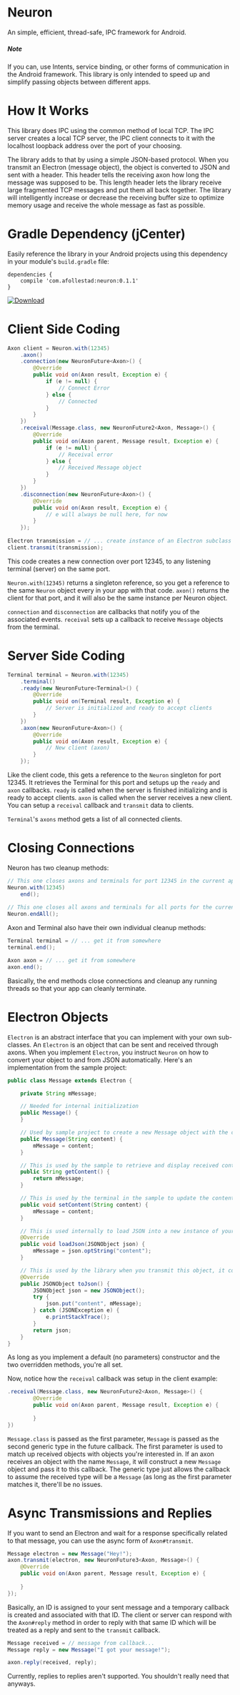 # Neuron

An simple, efficient, thread-safe, IPC framework for Android.
 
##### Note

If you can, use Intents, service binding, or other forms of communication in the Android framework.
This library is only intended to speed up and simplify passing objects between different apps.

# How It Works

This library does IPC using the common method of local TCP. The IPC server creates a local TCP server,
the IPC client connects to it with the localhost loopback address over the port of your choosing.

The library adds to that by using a simple JSON-based protocol. When you transmit an Electron (message object),
the object is converted to JSON and sent with a header. This header tells the receiving axon how long the message
was supposed to be. This length header lets the library receive large fragmented TCP messages and put them all
back together. The library will intelligently increase or decrease the receiving buffer size to optimize memory usage
and receive the whole message as fast as possible.

# Gradle Dependency (jCenter)

Easily reference the library in your Android projects using this dependency in your module's `build.gradle` file:

```Gradle
dependencies {
    compile 'com.afollestad:neuron:0.1.1'
}
```

[ ![Download](https://api.bintray.com/packages/drummer-aidan/maven/neuron/images/download.svg) ](https://bintray.com/drummer-aidan/maven/neuron/_latestVersion)

# Client Side Coding

```java
Axon client = Neuron.with(12345)
    .axon()
    .connection(new NeuronFuture<Axon>() {
        @Override
        public void on(Axon result, Exception e) {
            if (e != null) {
                // Connect Error
            } else {
                // Connected
            }
        }
    })
    .receival(Message.class, new NeuronFuture2<Axon, Message>() {
        @Override
        public void on(Axon parent, Message result, Exception e) {
            if (e != null) {
                // Receival error
            } else {
                // Received Message object
            }
        }
    })
    .disconnection(new NeuronFuture<Axon>() {
        @Override
        public void on(Axon result, Exception e) {
            // e will always be null here, for now
        }
    });
    
Electron transmission = // ... create instance of an Electron subclass here
client.transmit(transmission);
```

This code creates a new connection over port 12345, to any listening terminal (server) on the same port.

`Neuron.with(12345)` returns a singleton reference, so you get a reference to the same `Neuron` object every
in your app with that code. `axon()` returns the client for that port, and it will also be the same instance per Neuron object.

`connection` and `disconnection` are callbacks that notify you of the associated events. `receival` sets
up a callback to receive `Message` objects from the terminal.

# Server Side Coding

```java
Terminal terminal = Neuron.with(12345)
    .terminal()
    .ready(new NeuronFuture<Terminal>() {
        @Override
        public void on(Terminal result, Exception e) {
            // Server is initialized and ready to accept clients
        }
    })
    .axon(new NeuronFuture<Axon>() {
        @Override
        public void on(Axon result, Exception e) {
            // New client (axon)
        }
    });
```

Like the client code, this gets a reference to the `Neuron` singleton for port 12345. It retrieves the Terminal
for this port and setups up the `ready` and `axon` callbacks. `ready` is called when the server is finished
initializing and is ready to accept clients. `axon` is called when the server receives a new client. You
can setup a `receival` callback and `transmit` data to clients.

`Terminal`'s `axons` method gets a list of all connected clients.

# Closing Connections

Neuron has two cleanup methods:

```java
// This one closes axons and terminals for port 12345 in the current app.
Neuron.with(12345)
    end();
    
// This one closes all axons and terminals for all ports for the current app.
Neuron.endAll();
```

Axon and Terminal also have their own individual cleanup methods:

```java
Terminal terminal = // ... get it from somewhere
terminal.end();

Axon axon = // ... get it from somewhere
axon.end();
```

Basically, the end methods close connections and cleanup any running threads so that your app can cleanly terminate.

# Electron Objects

`Electron` is an abstract interface that you can implement with your own sub-classes. An `Electron` is an object that
can be sent and received through axons. When you implement `Electron`, you instruct `Neuron` on how
 to convert your object to and from JSON automatically. Here's an implementation from the sample project:
 
```java
public class Message extends Electron {

    private String mMessage;

    // Needed for internal initialization
    public Message() {
    }

    // Used by sample project to create a new Message object with the content filled in
    public Message(String content) {
        mMessage = content;
    }

    // This is used by the sample to retrieve and display received content
    public String getContent() {
        return mMessage;
    }

    // This is used by the terminal in the sample to update the content
    public void setContent(String content) {
        mMessage = content;
    }

    // This is used internally to load JSON into a new instance of your Electron object
    @Override
    public void loadJson(JSONObject json) {
        mMessage = json.optString("content");
    }

    // This is used by the library when you transmit this object, it converts itself to JSON
    @Override
    public JSONObject toJson() {
        JSONObject json = new JSONObject();
        try {
            json.put("content", mMessage);
        } catch (JSONException e) {
            e.printStackTrace();
        }
        return json;
    }
}
```

As long as you implement a default (no parameters) constructor and the two overridden methods, you're all set.

Now, notice how the `receival` callback was setup in the client example:

```java
.receival(Message.class, new NeuronFuture2<Axon, Message>() {
        @Override
        public void on(Axon parent, Message result, Exception e) {
                            
        }
})
```

`Message.class` is passed as the first parameter, `Message` is passed as the second generic type in the future callback.
The first parameter is used to match up received objects with objects you're interested in. If an axon receives
an object with the name `Message`, it will construct a new `Message` object and pass it to this callback. The
generic type just allows the callback to assume the received type will be a `Message` (as long as the first parameter matches
it, there'll be no issues.

# Async Transmissions and Replies

If you want to send an Electron and wait for a response specifically related to that message, you can use the async
form of `Axon#transmit`.

```java
Message electron = new Message("Hey!");
axon.transmit(electron, new NeuronFuture3<Axon, Message>() {
    @Override
    public void on(Axon parent, Message result, Exception e) {
        
    }
});
```

Basically, an ID is assigned to your sent message and a temporary callback is created and associated with that ID.
The client or server can respond with the `Axon#reply` method in order to reply with that same ID which will
be treated as a reply and sent to the `transmit` callback.

```java
Message received = // message from callback...
Message reply = new Message("I got your message!");

axon.reply(received, reply);
```

Currently, replies to replies aren't supported. You shouldn't really need that anyways.